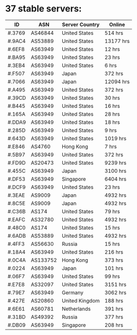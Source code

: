 # 37 stable servers:

| ID | ASN | Server Country | Online |
| ------ | ------ | ------ | ------ |
| #.3769 | AS46844 | United States | 514 hrs |
| #.9AC4 | AS53889 | United States | 13177 hrs |
| #.6EF8 | AS63949 | United States | 12 hrs |
| #.BA95 | AS63949 | United States | 23 hrs |
| #.3EB4 | AS63949 | United States | 6 hrs |
| #.F507 | AS63949 | Japan | 372 hrs |
| #.7066 | AS63949 | Japan | 12094 hrs |
| #.A495 | AS63949 | United States | 372 hrs |
| #.39CD | AS63949 | United States | 30 hrs |
| #.B445 | AS63949 | United States | 16 hrs |
| #.165A | AS63949 | United States | 28 hrs |
| #.DDA9 | AS63949 | United States | 18 hrs |
| #.285D | AS63949 | United States | 9 hrs |
| #.643D | AS63949 | United States | 1019 hrs |
| #.E846 | AS4760 | Hong Kong | 7 hrs |
| #.5B97 | AS63949 | United States | 372 hrs |
| #.FD9D | AS20473 | United States | 9239 hrs |
| #.455C | AS63949 | Japan | 3100 hrs |
| #.DF53 | AS63949 | Singapore | 6404 hrs |
| #.DCF9 | AS63949 | United States | 23 hrs |
| #.3EAE | AS9009 | Japan | 4932 hrs |
| #.8C5E | AS9009 | Japan | 4932 hrs |
| #.C36B | AS174 | United States | 79 hrs |
| #.EAFC | AS32780 | United States | 4932 hrs |
| #.48C0 | AS174 | United States | 15 hrs |
| #.6ADB | AS53889 | United States | 4932 hrs |
| #.4FF3 | AS56630 | Russia | 15 hrs |
| #.18A4 | AS63949 | United States | 216 hrs |
| #.0C4A | AS133752 | Hong Kong | 373 hrs |
| #.0224 | AS63949 | Japan | 101 hrs |
| #.06F7 | AS63949 | United States | 99 hrs |
| #.E7E8 | AS32097 | United States | 3151 hrs |
| #.79E7 | AS63949 | Germany | 3062 hrs |
| #.427E | AS20860 | United Kingdom | 188 hrs |
| #.6E61 | AS60781 | Netherlands | 391 hrs |
| #.31BD | AS49392 | Russia | 377 hrs |
| #.DB09 | AS63949 | Singapore | 208 hrs |

